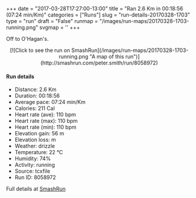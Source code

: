 +++
date = "2017-03-28T17:27:00-13:00"
title = "Ran 2.6 Km in 00:18:56 (07:24 min/Km)"
categories = ["Runs"]
slug = "run-details-20170328-1703"
type = "run"
draft = "False"
runmap = "/images/run-maps/20170328-1703-running.png"
svgmap = '<polyline points="46 100, 49 96, 50 94, 50 94, 50 94, 53 88, 53 87, 53 86, 54 83, 54 81, 51 80, 50 81, 47 80, 44 79, 44 78, 44 77, 42 75, 42 75, 41 74, 42 72, 42 68, 42 68, 42 66, 42 65, 42 64, 42 65, 42 64, 41 63, 41 61, 40 60, 41 59, 41 59, 40 58, 42 54, 43 52, 46 50, 48 49, 48 46, 47 46, 49 44, 49 43, 50 43, 50 41, 50 39, 51 38, 52 37, 51 37, 51 35, 52 34, 56 30, 58 28, 57 28, 57 27, 51 25, 51 23, 51 22, 52 20, 53 17, 53 16, 54 14, 53 14, 56 12, 56 11, 57 7, 58 5, 58 3, 58 3, 58 3, 58 2, 59 0">'
+++

Off to O'Hagan's. 

<!--more-->

<center>
[![Click to see the run on SmashRun](/images/run-maps/20170328-1703-running.png "A map of this run")](http://smashrun.com/peter.smith/run/8058972)
</center>

#### Run details

* Distance: 2.6 Km
* Duration: 00:18:56
* Average pace: 07:24 min/Km
* Calories: 211 Cal
* Heart rate (ave): 110 bpm
* Heart rate (max): 110 bpm
* Heart rate (min): 110 bpm
* Elevation gain: 56 m
* Elevation loss:  m
* Weather: drizzle
* Temperature: 22 &deg;C
* Humidity: 74%
* Activity: running
* Source: tcxfile
* Run ID: 8058972

Full details at [SmashRun](http://smashrun.com/peter.smith/run/8058972)